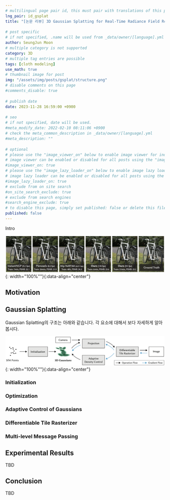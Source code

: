 ```yaml
---
# multilingual page pair id, this must pair with translations of this page. (This name must be unique)
lng_pair: id_gsplat
title: "[논문 리뷰] 3D Gaussian Splatting for Real-Time Radiance Field Rendering"

# post specific
# if not specified, .name will be used from _data/owner/[language].yml
author: SeungJun Moon
# multiple category is not supported
category: 3D
# multiple tag entries are possible
tags: [cloth modeling]
use_math: true
# thumbnail image for post
img: "/assets/img/posts/gsplat/structure.png"
# disable comments on this page
#comments_disable: true

# publish date
date: 2023-11-28 16:59:00 +0900

# seo
# if not specified, date will be used.
#meta_modify_date: 2022-02-10 08:11:06 +0900
# check the meta_common_description in _data/owner/[language].yml
#meta_description: ""

# optional
# please use the "image_viewer_on" below to enable image viewer for individual pages or posts (_posts/ or [language]/_posts folders).
# image viewer can be enabled or disabled for all posts using the "image_viewer_posts: true" setting in _data/conf/main.yml.
#image_viewer_on: true
# please use the "image_lazy_loader_on" below to enable image lazy loader for individual pages or posts (_posts/ or [language]/_posts folders).
# image lazy loader can be enabled or disabled for all posts using the "image_lazy_loader_posts: true" setting in _data/conf/main.yml.
#image_lazy_loader_on: true
# exclude from on site search
#on_site_search_exclude: true
# exclude from search engines
#search_engine_exclude: true
# to disable this page, simply set published: false or delete this file
published: false
---
```


<!-- outline-start -->

Intro

![Alt text](/assets/img/posts/gsplat/main.png){: width="100%""}{:data-align="center"}

<!-- outline-end -->

## Motivation


## Gaussian Splatting

Gaussian Splatting의 구조는 아래와 같습니다. 각 요소에 대해서 보다 자세하게 알아봅시다.

![Alt text](/assets/img/posts/gsplat/structure.png){: width="100%""}{:data-align="center"}

### Initialization


### Optimization


### Adaptive Control of Gaussians

### Differentiable Tile Rasterizer

### Multi-level Message Passing

## Experimental Results

TBD

## Conclusion

TBD

